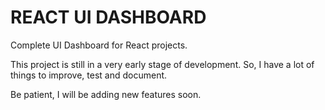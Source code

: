 # REACT UI DASHBOARD

Complete UI Dashboard for React projects.

This project is still in a very early stage of development. So, I have a lot of things to improve, test and document.

Be patient, I will be adding new features soon.
